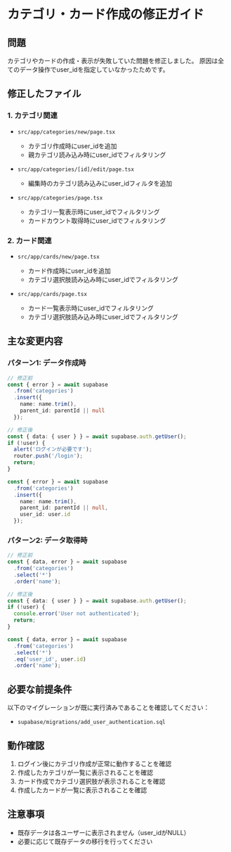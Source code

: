 # カテゴリ・カード作成の修正ガイド

## 問題
カテゴリやカードの作成・表示が失敗していた問題を修正しました。
原因は全てのデータ操作でuser_idを指定していなかったためです。

## 修正したファイル

### 1. カテゴリ関連
- `src/app/categories/new/page.tsx`
  - カテゴリ作成時にuser_idを追加
  - 親カテゴリ読み込み時にuser_idでフィルタリング

- `src/app/categories/[id]/edit/page.tsx`
  - 編集時のカテゴリ読み込みにuser_idフィルタを追加

- `src/app/categories/page.tsx`
  - カテゴリ一覧表示時にuser_idでフィルタリング
  - カードカウント取得時にuser_idでフィルタリング

### 2. カード関連
- `src/app/cards/new/page.tsx`
  - カード作成時にuser_idを追加
  - カテゴリ選択肢読み込み時にuser_idでフィルタリング

- `src/app/cards/page.tsx`
  - カード一覧表示時にuser_idでフィルタリング
  - カテゴリ選択肢読み込み時にuser_idでフィルタリング

## 主な変更内容

### パターン1: データ作成時
```typescript
// 修正前
const { error } = await supabase
  .from('categories')
  .insert({
    name: name.trim(),
    parent_id: parentId || null
  });

// 修正後
const { data: { user } } = await supabase.auth.getUser();
if (!user) {
  alert('ログインが必要です');
  router.push('/login');
  return;
}

const { error } = await supabase
  .from('categories')
  .insert({
    name: name.trim(),
    parent_id: parentId || null,
    user_id: user.id
  });
```

### パターン2: データ取得時
```typescript
// 修正前
const { data, error } = await supabase
  .from('categories')
  .select('*')
  .order('name');

// 修正後
const { data: { user } } = await supabase.auth.getUser();
if (!user) {
  console.error('User not authenticated');
  return;
}

const { data, error } = await supabase
  .from('categories')
  .select('*')
  .eq('user_id', user.id)
  .order('name');
```

## 必要な前提条件
以下のマイグレーションが既に実行済みであることを確認してください：
- `supabase/migrations/add_user_authentication.sql`

## 動作確認
1. ログイン後にカテゴリ作成が正常に動作することを確認
2. 作成したカテゴリが一覧に表示されることを確認
3. カード作成でカテゴリ選択肢が表示されることを確認
4. 作成したカードが一覧に表示されることを確認

## 注意事項
- 既存データは各ユーザーに表示されません（user_idがNULL）
- 必要に応じて既存データの移行を行ってください